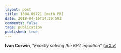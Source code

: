 ```yaml
---
layout: post
title: 1804.05721 [math.PR]
date: 2018-04-16T14:59:59Z
comments: false
tags: publication
published: true
---
```


<b>Ivan Corwin</b>, "<i>Exactly solving the KPZ equation</i>" ([arXiv](http://arxiv.org/abs/1804.05721v1))
